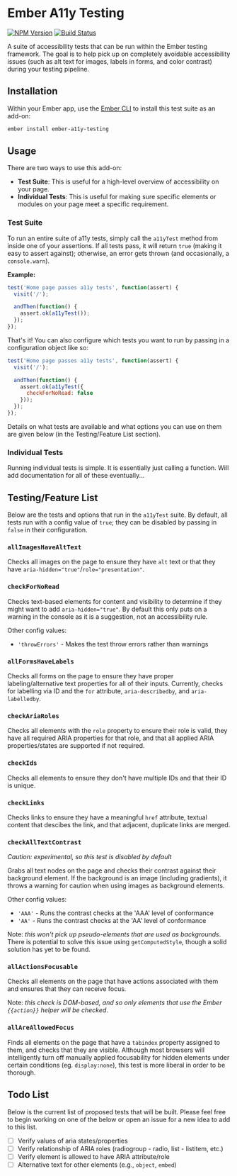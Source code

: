 # Ember A11y Testing

[![NPM Version](https://badge.fury.io/js/ember-a11y-testing.svg)](http://badge.fury.io/js/ember-a11y-testing)
[![Build Status](https://travis-ci.org/trentmwillis/ember-a11y-testing.svg)](https://travis-ci.org/trentmwillis/ember-a11y-testing)

A suite of accessibility tests that can be run within the Ember testing
framework. The goal is to help pick up on completely avoidable accessibility
issues (such as alt text for images, labels in forms, and color contrast) during
your testing pipeline.

## Installation

Within your Ember app, use the [Ember CLI](http://ember-cli.com/) to install this test suite as an add-on:

```bash
ember install ember-a11y-testing
```

## Usage

There are two ways to use this add-on:

- **Test Suite**: This is useful for a high-level overview of accessibility on
your page.
- **Individual Tests**: This is useful for making sure specific elements or
modules on your page meet a specific requirement.

### Test Suite

To run an entire suite of a11y tests, simply call the `a11yTest` method from
inside one of your assertions. If all tests pass, it will return `true` (making
it easy to assert against); otherwise, an error gets thrown (and occasionally,
a `console.warn`).

**Example:**

```js
test('Home page passes a11y tests', function(assert) {
  visit('/');

  andThen(function() {
    assert.ok(a11yTest());
  });
});
```

That's it! You can also configure which tests you want to run by passing in a
configuration object like so:

```js
test('Home page passes a11y tests', function(assert) {
  visit('/');

  andThen(function() {
    assert.ok(a11yTest({
      checkForNoRead: false  
    }));
  });
});
```

Details on what tests are available and what options you can use on them are
given below (in the Testing/Feature List section).

### Individual Tests

Running individual tests is simple. It is essentially just calling a function.
Will add documentation for all of these eventually...

## Testing/Feature List

Below are the tests and options that run in the `a11yTest` suite. By default,
all tests run with a config value of `true`; they can be disabled by passing in
`false` in their configuration.

### `allImagesHaveAltText`
Checks all images on the page to ensure they have `alt` text or that they have
`aria-hidden="true"`/`role="presentation"`.

### `checkForNoRead`
Checks text-based elements for content and visibility to determine if they might
want to add `aria-hidden="true"`. By default this only puts on a warning in the
console as it is a suggestion, not an accessibility rule.

Other config values:
  - `'throwErrors'` - Makes the test throw errors rather than warnings

### `allFormsHaveLabels`
Checks all forms on the page to ensure they have proper labeling/alternative
text properties for all of their inputs. Currently, checks for labelling via ID
and the `for` attribute, `aria-describedby`, and `aria-labelledby`.

### `checkAriaRoles`
Checks all elements with the `role` property to ensure their role is valid, they
have all required ARIA properties for that role, and that all applied ARIA
properties/states are supported if not required.

### `checkIds`
Checks all elements to ensure they don't have multiple IDs and that their ID is
unique.

### `checkLinks`
Checks links to ensure they have a meaningful `href` attribute, textual content
that descibes the link, and that adjacent, duplicate links are merged.

### `checkAllTextContrast`
_Caution: experimental, so this test is disabled by default_

Grabs all text nodes on the page and checks their contrast against their
background element. If the background is an image (including gradients), it
throws a warning for caution when using images as background elements.

Other config values:
  - `'AAA'` - Runs the contrast checks at the 'AAA' level of conformance
  - `'AA'` - Runs the contrast checks at the 'AA' level of conformance

Note: _this won't pick up pseudo-elements that are used as backgrounds_. There
is potential to solve this issue using `getComputedStyle`, though a solid
solution has yet to be found.

### `allActionsFocusable`
Checks all elements on the page that have actions associated with them and
ensures that they can receive focus.

Note: _this check is DOM-based, and so only elements that use the Ember
`{{action}}` helper will be checked_.

### `allAreAllowedFocus`
Finds all elements on the page that have a `tabindex` property assigned to them,
and checks that they are visible. Although most browsers will intelligently turn off
manually applied focusability for hidden elements under certain conditions
(eg. `display:none`), this test is more liberal in order to be thorough.

## Todo List

Below is the current list of proposed tests that will be built. Please feel free
to begin working on one of the below or open an issue for a new idea to add to
this list.

- [ ] Verify values of aria states/properties
- [ ] Verify relationship of ARIA roles (radiogroup - radio, list - listitem,
etc.)
- [ ] Verify element is allowed to have ARIA attribute/role
- [ ] Alternative text for other elements (e.g., `object`, `embed`)
